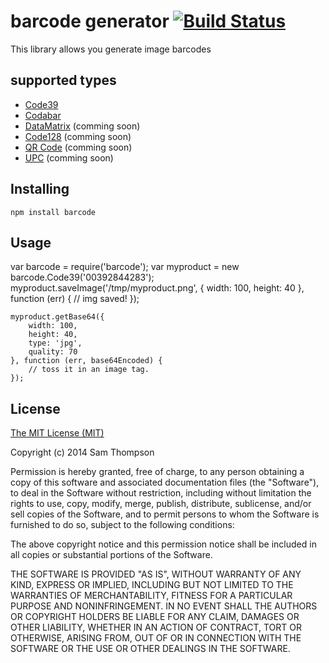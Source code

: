 # barcode generator [![Build Status](https://secure.travis-ci.org/samt/barcode.png)](http://travis-ci.org/samt/barcode)

This library allows you generate image barcodes

## supported types

* [Code39](http://en.wikipedia.org/wiki/Code39)
* [Codabar](http://en.wikipedia.org/wiki/Codabar)
* [DataMatrix](http://en.wikipedia.org/wiki/DataMatrix) (comming soon)
* [Code128](http://en.wikipedia.org/wiki/Code128) (comming soon)
* [QR Code](http://en.wikipedia.org/wiki/QR_Code) (comming soon)
* [UPC](http://en.wikipedia.org/wiki/Universal_Product_Code) (comming soon)

## Installing

	npm install barcode

## Usage

  var barcode = require('barcode');
	var myproduct = new barcode.Code39('00392844283');
	myproduct.saveImage('/tmp/myproduct.png', {
		width: 100,
		height: 40
	}, function (err) {
		// img saved!
	});

	myproduct.getBase64({
		width: 100,
		height: 40,
		type: 'jpg',
		quality: 70
	}, function (err, base64Encoded) {
		// toss it in an image tag.
	});


## License

[The MIT License (MIT)](http://opensource.org/licenses/mit-license.php)

Copyright (c) 2014 Sam Thompson

Permission is hereby granted, free of charge, to any person obtaining a copy of
this software and associated documentation files (the "Software"), to deal in
the Software without restriction, including without limitation the rights to
use, copy, modify, merge, publish, distribute, sublicense, and/or sell copies
of the Software, and to permit persons to whom the Software is furnished to do
so, subject to the following conditions:

The above copyright notice and this permission notice shall be included in all
copies or substantial portions of the Software.

THE SOFTWARE IS PROVIDED "AS IS", WITHOUT WARRANTY OF ANY KIND, EXPRESS OR
IMPLIED, INCLUDING BUT NOT LIMITED TO THE WARRANTIES OF MERCHANTABILITY,
FITNESS FOR A PARTICULAR PURPOSE AND NONINFRINGEMENT. IN NO EVENT SHALL THE
AUTHORS OR COPYRIGHT HOLDERS BE LIABLE FOR ANY CLAIM, DAMAGES OR OTHER
LIABILITY, WHETHER IN AN ACTION OF CONTRACT, TORT OR OTHERWISE, ARISING FROM,
OUT OF OR IN CONNECTION WITH THE SOFTWARE OR THE USE OR OTHER DEALINGS IN THE
SOFTWARE.

